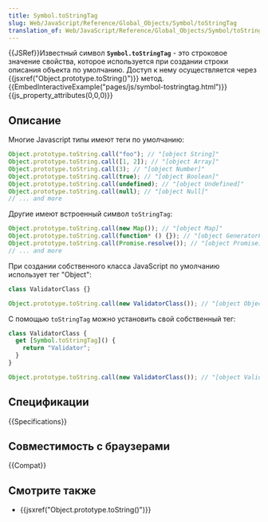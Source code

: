 ```yaml
---
title: Symbol.toStringTag
slug: Web/JavaScript/Reference/Global_Objects/Symbol/toStringTag
translation_of: Web/JavaScript/Reference/Global_Objects/Symbol/toStringTag
---
```


{{JSRef}}Известный символ **`Symbol.toStringTag`** - это строковое значение свойства, которое используется при создании строки описания объекта по умолчанию. Доступ к нему осуществляется через {{jsxref("Object.prototype.toString()")}} метод.{{EmbedInteractiveExample("pages/js/symbol-tostringtag.html")}}{{js_property_attributes(0,0,0)}}

## Описание

Многие Javascript типы имеют теги по умолчанию:

```js
Object.prototype.toString.call("foo"); // "[object String]"
Object.prototype.toString.call([1, 2]); // "[object Array]"
Object.prototype.toString.call(3); // "[object Number]"
Object.prototype.toString.call(true); // "[object Boolean]"
Object.prototype.toString.call(undefined); // "[object Undefined]"
Object.prototype.toString.call(null); // "[object Null]"
// ... and more
```

Другие имеют встроенный символ `toStringTag`:

```js
Object.prototype.toString.call(new Map()); // "[object Map]"
Object.prototype.toString.call(function* () {}); // "[object GeneratorFunction]"
Object.prototype.toString.call(Promise.resolve()); // "[object Promise]"
// ... and more
```

При создании собственного класса JavaScript по умолчанию использует тег "Object":

```js
class ValidatorClass {}

Object.prototype.toString.call(new ValidatorClass()); // "[object Object]"
```

С помощью `toStringTag` можно установить свой собственный тег:

```js
class ValidatorClass {
  get [Symbol.toStringTag]() {
    return "Validator";
  }
}

Object.prototype.toString.call(new ValidatorClass()); // "[object Validator]"
```

## Спецификации

{{Specifications}}

## Совместимость с браузерами

{{Compat}}

## Смотрите также

- {{jsxref("Object.prototype.toString()")}}

